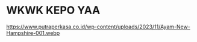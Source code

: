 # WKWK KEPO YAA
https://www.putraperkasa.co.id/wp-content/uploads/2023/11/Ayam-New-Hampshire-001.webp
